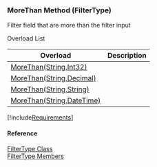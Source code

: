 ﻿### MoreThan Method (FilterType)

Filter field that are more than the filter input

Overload List

| Overload | Description |
| --- | --- |
| [MoreThan(String,Int32)](fcSDK~FChoice.Foundation.Filters.FilterType~MoreThan(String,Int32).md) |   |
| [MoreThan(String,Decimal)](fcSDK~FChoice.Foundation.Filters.FilterType~MoreThan(String,Decimal).md) |   |
| [MoreThan(String,String)](fcSDK~FChoice.Foundation.Filters.FilterType~MoreThan(String,String).md) |   |
| [MoreThan(String,DateTime)](fcSDK~FChoice.Foundation.Filters.FilterType~MoreThan(String,DateTime).md) |   |

[!include[Requirements](../partials/requirements.md)]



#### Reference

[FilterType Class](fcSDK~FChoice.Foundation.Filters.FilterType.md)  
[FilterType Members](fcSDK~FChoice.Foundation.Filters.FilterType_members.md)